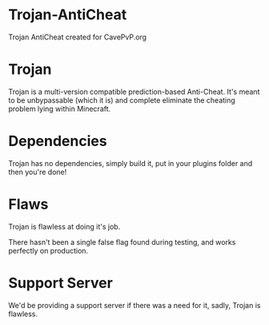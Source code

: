 # Trojan-AntiCheat
Trojan AntiCheat created for CavePvP.org

# Trojan
Trojan is a multi-version compatible prediction-based Anti-Cheat. It's meant to be unbypassable (which it is) and complete eliminate the cheating problem lying within Minecraft.

# Dependencies
Trojan has no dependencies, simply build it, put in your plugins folder and then you're done!

# Flaws
Trojan is flawless at doing it's job.

There hasn't been a single false flag found during testing, and works perfectly on production.

# Support Server
We'd be providing a support server if there was a need for it, sadly, Trojan is flawless.
